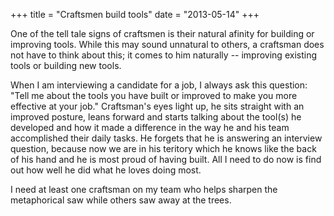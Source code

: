 +++
title = "Craftsmen build tools"
date = "2013-05-14"
+++

One of the tell tale signs of craftsmen is their natural afinity for building or improving tools. While this may sound unnatural to others, a craftsman does not have to think about this; it comes to him naturally -- improving existing tools or building new tools.

When I am interviewing a candidate for a job, I always ask this question: "Tell me about the tools you have built or improved to make you more effective at your job." Craftsman's eyes light up, he sits straight with an improved posture, leans forward and starts talking about the tool(s) he developed and how it made a difference in the way he and his team accomplished their daily tasks. He forgets that he is answering an interview question, because now we are in his teritory which he knows like the back of his hand and he is most proud of having built. All I need to do now is find out how well he did what he loves doing most.

I need at least one craftsman on my team who helps sharpen the metaphorical saw while others saw away at the trees.
